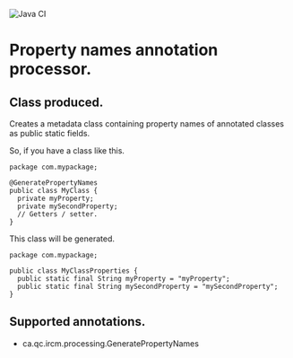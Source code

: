 ![Java CI](https://github.com/IRCM/generate-property-names/workflows/Java%20CI/badge.svg?branch=master)

# Property names annotation processor.

## Class produced.

Creates a metadata class containing property names of annotated classes as public static fields.

So, if you have a class like this.
```
package com.mypackage;

@GeneratePropertyNames
public class MyClass {
  private myProperty;
  private mySecondProperty;
  // Getters / setter.
}
```

This class will be generated.
```
package com.mypackage;

public class MyClassProperties {
  public static final String myProperty = "myProperty";
  public static final String mySecondProperty = "mySecondProperty";
}
```

## Supported annotations.

- ca.qc.ircm.processing.GeneratePropertyNames
